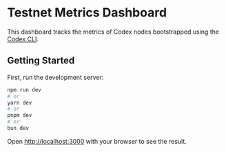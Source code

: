# Testnet Metrics Dashboard

This dashboard tracks the metrics of Codex nodes bootstrapped using the [Codex CLI](https://github.com/codex-storage/cli).

## Getting Started

First, run the development server:

```bash
npm run dev
# or
yarn dev
# or
pnpm dev
# or
bun dev
```

Open [http://localhost:3000](http://localhost:3000) with your browser to see the result.